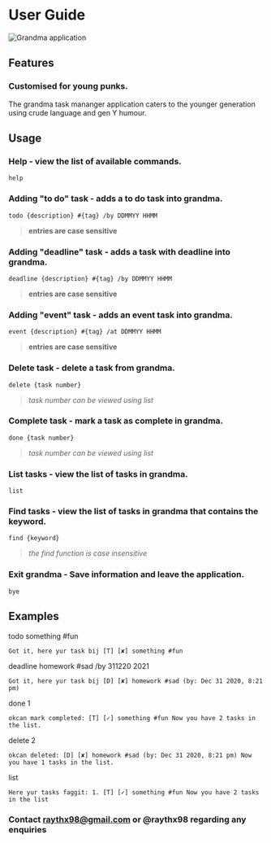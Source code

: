 # User Guide

![Grandma application](https://i.imgur.com/Ge20QYq.png)

## Features 

### Customised for young punks.

The grandma task mananger application caters to the younger generation using crude language and gen Y humour.

## Usage

### Help - view the list of available commands.

    help

### Adding "to do" task - adds a to do task into grandma.

    todo {description} #{tag} /by DDMMYY HHMM

>**entries are case sensitive**

### Adding "deadline" task - adds a task with deadline into grandma.

    deadline {description} #{tag} /by DDMMYY HHMM

>**entries are case sensitive**

### Adding "event" task - adds an event task into grandma.

    event {description} #{tag} /at DDMMYY HHMM

>**entries are case sensitive**

### Delete task - delete a task from grandma.

    delete {task number}

>*task number can be viewed using list*

### Complete task - mark a task as complete in grandma.

    done {task number}

>*task number can be viewed using list*

### List tasks - view the list of tasks in grandma.

    list

### Find tasks - view the list of tasks in grandma that contains the keyword.

    find {keyword}

>*the find function is case insensitive*

### Exit grandma - Save information and leave the application.

    bye

## Examples

todo something #fun

    Got it, here yur task bij [T] [✘] something #fun

deadline homework #sad /by 311220 2021

    Got it, here yur task bij [D] [✘] homework #sad (by: Dec 31 2020, 8:21 pm)

done 1

    okcan mark completed: [T] [✓] something #fun Now you have 2 tasks in the list.

delete 2

    okcan deleted: [D] [✘] homework #sad (by: Dec 31 2020, 8:21 pm) Now you have 1 tasks in the list.

list

    Here yur tasks faggit: 1. [T] [✓] something #fun Now you have 2 tasks in the list

### Contact raythx98@gmail.com or @raythx98 regarding any enquiries